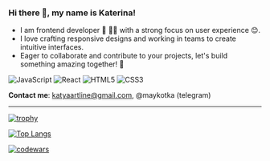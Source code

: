 ### Hi there 👋, my name is Katerina!
- I am frontend developer 🌱 👩‍💻  with a strong focus on user experience 😊. 
- I love crafting responsive designs and working in teams to create intuitive interfaces.
- Eager to collaborate and contribute to your projects, let's build something amazing together! 🚀 

![JavaScript](https://img.shields.io/badge/javascript-%23323330.svg?style=for-the-badge&logo=javascript&logoColor=%23F7DF1E)
![React](https://img.shields.io/badge/react-%2320232a.svg?style=for-the-badge&logo=react&logoColor=%2361DAFB)
![HTML5](https://img.shields.io/badge/html5-%23E34F26.svg?style=for-the-badge&logo=html5&logoColor=white)
![CSS3](https://img.shields.io/badge/css3-%231572B6.svg?style=for-the-badge&logo=css3&logoColor=white)

**Contact me**: katyaartline@gmail.com, @maykotka (telegram)

___


[![trophy](https://github-profile-trophy.vercel.app/?username=ladykot)](https://github.com/ryo-ma/github-profile-trophy)

[![Top Langs](https://github-readme-stats.vercel.app/api/top-langs/?username=ladykot)](https://github.com/anuraghazra/github-readme-stats)

[![codewars](https://www.codewars.com/users/ladykot/badges/small)](https://www.codewars.com/users/ladykot) 


